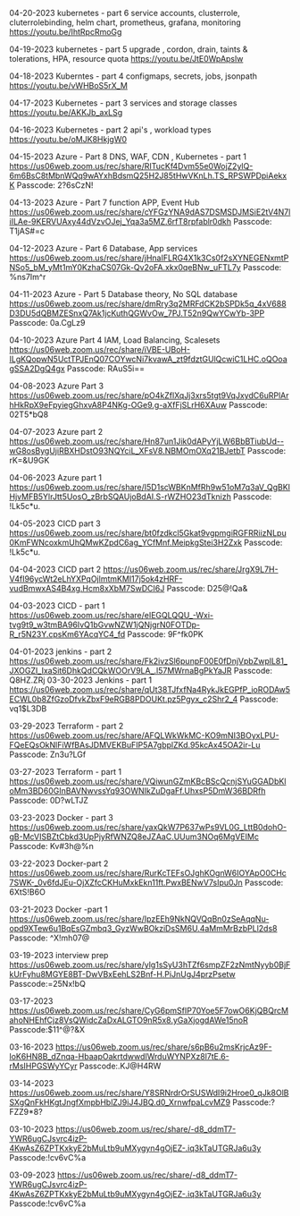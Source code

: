 04-20-2023
kubernetes - part 6 service accounts, clusterrole, cluterrolebinding, helm chart, prometheus, grafana, monitoring
https://youtu.be/IhtRpcRmoGg

04-19-2023
kubernetes - part 5 upgrade , cordon, drain, taints & tolerations, HPA, resource quota
https://youtu.be/JtE0WpApslw

04-18-2023
Kuberntes - part 4 configmaps, secrets, jobs, jsonpath
https://youtu.be/vWHBoS5rX_M

04-17-2023
Kubernetes - part 3 services and storage classes
https://youtu.be/AKKJb_axLSg

04-16-2023
Kubernetes - part 2 api's , workload types
https://youtu.be/oMJK8HkjgW0

04-15-2023
Azure - Part 8 DNS, WAF, CDN , Kubernetes - part 1
https://us06web.zoom.us/rec/share/RITucKf4Dvm55e0WojZ2ylQ-6m6BsC8tMbnWQq9wAYxhBdsmQ25H2J85tHwVKnLh.TS_RPSWPDpiAekxK 
Passcode: 2?6sCzN!

04-13-2023
Azure - Part 7 function APP, Event Hub
https://us06web.zoom.us/rec/share/cYFGzYNA9dAS7DSMSDJMSiE2tV4N7liILAe-9KERVUAxy44dVzvOJej_Yqa3a5MZ.6rfT8rpfablr0dkh 
Passcode: T1jAS#=c

04-12-2023
Azure - Part 6 Database, App services
https://us06web.zoom.us/rec/share/jHnaIFLRG4X1k3Cs0f2sXYNEGENxmtPNSo5_bM_yMt1mY0KzhaCS07Gk-Qv2oFA.xkx0qeBNw_uFTL7y 
Passcode: %ns7Im^r

04-11-2023
Azure - Part 5 Database theory, No SQL database
https://us06web.zoom.us/rec/share/dmRry3q2MRFdCK2bSPDk5q_4xV688D3DU5dQBMZESnxQ7Ak1jcKuthQGWvOw_7PJ.T52n9QwYCwYb-3PP 
Passcode: 0a.CgLz9

04-10-2023
Azure Part 4 IAM, Load Balancing, Scalesets
https://us06web.zoom.us/rec/share/iVBE-UBoH-ILgKQopwN5UctTPJEnQ07COYwcNi7kvawA_zt9fdztGUlQcwiC1LHC.oQOoagSSA2DgQ4gx 
Passcode: RAuS5i==

04-08-2023
Azure Part 3
https://us06web.zoom.us/rec/share/pO4kZflXqJj3xrs5tgt9VqJxydC6uRPlArhHkRpX9eFpyiegGhxvA8P4NKg-OGe9.g-aXfFjSLrH6XAuw 
Passcode: 02T5*bQ8

04-07-2023
Azure part 2
https://us06web.zoom.us/rec/share/Hn87un1Jik0dAPyYjLW6BbBTiubUd--wG8osBygUjiRBXHDstO93NQYciL_XFsV8.NBMOmOXq21BJetbT 
Passcode: rK=&U9GK

04-06-2023
Azure part 1
https://us06web.zoom.us/rec/share/I5D1scWBKnMfRh9w51oM7q3aV_QgBKIHjvMFB5YlrJtt5UosO_zBrbSQAUjoBdAI.S-rWZHO23dTknizh 
Passcode: !Lk5c*u.

04-05-2023
CICD part 3
https://us06web.zoom.us/rec/share/bt0fzdkcl5Gkat9vgpmgiRGFRRiizNLpu0KmFWNcoxkmUhQMwKZpdC6ag_YCfMnf.MeipkgStei3H2Zxk 
Passcode: !Lk5c*u.

04-04-2023
CICD part 2
https://us06web.zoom.us/rec/share/JrgX9L7H-V4fI96ycWt2eLhYXPqOjlmtmKMI17j5ok4zHRF-vudBmwxAS4B4xg.Hcm8xXbM7SwDCI6J 
Passcode: D25@!Qa&

04-03-2023
CICD - part 1
https://us06web.zoom.us/rec/share/eIEGQLQQU_-Wxi-tvg9t9_w3tmBA96IvQ1bGvwNZW1jQNjgrN0FOTDp-R_r5N23Y.cpsKm6YAcqYC4_fd 
Passcode: 9F^fk0PK

04-01-2023
jenkins - part 2
https://us06web.zoom.us/rec/share/Fk2ivzSl6punpF00E0fDnjVpbZwplL81_JXOGZI_IxaSit6DhkQdCQkWOOrV9LA_.l57MWrnaBgPkYaJR 
Passcode: Q8HZ.ZRj
03-30-2023
Jenkins - part 1
https://us06web.zoom.us/rec/share/qUt38TJfxfNa4RykJkEGPfP_ioRODAw5ECWL0b8ZfGzoDfvkZbxF9eRGB8PDOUKt.pz5Pgyx_c2Shr2_4 
Passcode: vq1$L3DB

03-29-2023
Terraform - part 2
https://us06web.zoom.us/rec/share/AFQLWkWkMC-KO9mNI3BOyxLPU-FQeEQsOkNlFiWfBAsJDMVEKBuFIP5A7gbplZKd.95kcAx45OA2ir-Lu 
Passcode: Zn3u?LGf

03-27-2023
Terraform - part 1
https://us06web.zoom.us/rec/share/VQiwunGZmKBcBScQcnjSYuGGADbKloMm3BD60GInBAVNwvssYq93OWNIkZuDgaFf.UhxsP5DmW36BDRfh 
Passcode: 0D?wLTJZ

03-23-2023
Docker - part 3
https://us06web.zoom.us/rec/share/yaxQkW7P637wPs9VL0G_LttB0dohO-gB-McVISBZtCbkd3UpPjyRfWNZQ8eJZAaC.UUum3NOq6MgVEIMc 
Passcode: Kv#3h@%n

03-22-2023
Docker-part 2
https://us06web.zoom.us/rec/share/RurKcTEFsOJghKOgnW6IOYApO0CHc7SWK-_0v6fdJEu-OjXZfcCKHuMxkEkn11ft.PwxBENwV7sIpu0Jn 
Passcode: 6XtS!B6O

03-21-2023
Docker -part 1
https://us06web.zoom.us/rec/share/IpzEEh9NkNQVQqBn0zSeAqqNu-opd9XTew6u1BqEsGZmbq3_GyzWwBOkziDsSM6U.4aMmMrBzbPLl2ds8 
Passcode: ^X!mh07@

03-19-2023
interview prep
https://us06web.zoom.us/rec/share/ylg1sSyU3hTZf6smpZF2zNmtNyyb0BjFkUrFyhu8MGYE8BT-DwVBxEehLS2Bnf-H.PiJnUgJ4przPsetw
Passcode:=25Nx!bQ

03-17-2023
https://us06web.zoom.us/rec/share/CyG6pmSfIP70Yoe5F7owO6KjQBQrcMahoNHEhfCjz8VsQWidcZaDxALGTO9nR5x8.yGaXjogdAWe15noR
Passcode:$11^@?&X

03-16-2023
https://us06web.zoom.us/rec/share/s6pB6u2msKrjcAz9F-loK6HN8B_dZnqa-HbaapOakrtdwwdIWrduWYNPXz8l7tE.6-rMsIHPGSWyYCyr
Passcode:.KJ@H4RW

03-14-2023
https://us06web.zoom.us/rec/share/Y8SRNrdrOrSUSWdI9i2Hroe0_qJk8OlBSXgQnFkHKgtJngfXmpbHblZJ9iJ4JBQ.d0_XrnwfpaLcvMZ9
Passcode:?FZZ9*8?

03-10-2023
https://us06web.zoom.us/rec/share/-d8_ddmT7-YWR6ugCJsvrc4izP-4KwAsZ6ZPTKxkyE2bMuLtb9uMXygyn4gOjEZ-.iq3kTaUTGRJa6u3y
Passcode:!cv6vC%a

03-09-2023
https://us06web.zoom.us/rec/share/-d8_ddmT7-YWR6ugCJsvrc4izP-4KwAsZ6ZPTKxkyE2bMuLtb9uMXygyn4gOjEZ-.iq3kTaUTGRJa6u3y
Passcode:!cv6vC%a
